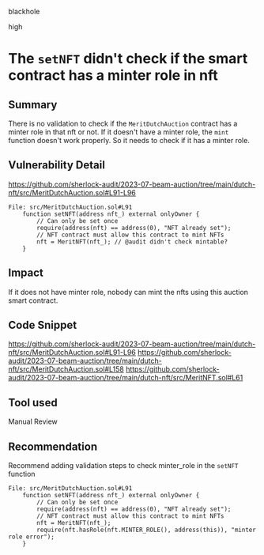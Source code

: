 blackhole

high

# The `setNFT` didn't check if the smart contract has a minter role in nft


## Summary

There is no validation to check if the `MeritDutchAuction` contract has a minter role in that nft or not.
If it doesn't have a minter role, the `mint` function doesn't work properly.
So it needs to check if it has a minter role.


## Vulnerability Detail

https://github.com/sherlock-audit/2023-07-beam-auction/tree/main/dutch-nft/src/MeritDutchAuction.sol#L91-L96

```solidity
File: src/MeritDutchAuction.sol#L91
    function setNFT(address nft_) external onlyOwner {
        // Can only be set once
        require(address(nft) == address(0), "NFT already set");
        // NFT contract must allow this contract to mint NFTs
        nft = MeritNFT(nft_); // @audit didn't check mintable?
    }
```

## Impact

If it does not have minter role, nobody can mint the nfts using this auction smart contract.

## Code Snippet

https://github.com/sherlock-audit/2023-07-beam-auction/tree/main/dutch-nft/src/MeritDutchAuction.sol#L91-L96
https://github.com/sherlock-audit/2023-07-beam-auction/tree/main/dutch-nft/src/MeritDutchAuction.sol#L158
https://github.com/sherlock-audit/2023-07-beam-auction/tree/main/dutch-nft/src/MeritNFT.sol#L61
## Tool used

Manual Review

## Recommendation

Recommend adding validation steps to check minter_role in the `setNFT` function

```solidity
File: src/MeritDutchAuction.sol#L91
    function setNFT(address nft_) external onlyOwner {
        // Can only be set once
        require(address(nft) == address(0), "NFT already set");
        // NFT contract must allow this contract to mint NFTs
        nft = MeritNFT(nft_);
        require(nft.hasRole(nft.MINTER_ROLE(), address(this)), "minter role error");
    }
```